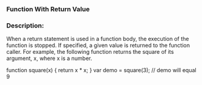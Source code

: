 ### Function With Return Value

### Description:
When a return statement is used in a function body, the execution of the function is stopped. If specified, a given value is returned to the function caller. For example, the following function returns the square of its argument, x, where x is a number.<br>

function square(x) {
   return x * x;
}
var demo = square(3);
// demo will equal 9


